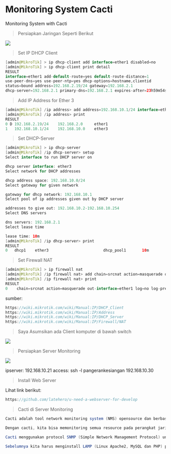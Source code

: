 # Monitoring System Cacti
Monitoring System with Cacti


> Persiapkan Jaringan Seperti Berikut

<img src="https://github.com/latehero/monitoring-system-cacti/blob/master/picture/Screenshot%20from%202018-01-06%2001-27-35.png">



> Set IP DHCP Client


```java
[admin@MikroTik] > ip dhcp-client add interface=ether1 disabled=no
[admin@MikroTik] > ip dhcp-client print detail
RESULT
interface=ether1 add-default-route=yes default-route-distance=1
use-peer-dns=yes use-peer-ntp=yes dhcp-options=hostname,clientid
status=bound address=192.168.2.19/24 gateway=192.168.2.1
dhcp-server=192.168.2.1 primary-dns=192.168.2.1 expires-after=23h59m54s
```


> Add IP Address for Ether 3


```java
[admin@MikroTik] /ip address> add address=192.168.10.1/24 interface=ether3
[admin@MikroTik] /ip address> print
RESULT  
0 D 192.168.2.19/24    192.168.2.0     ether1                          
1   192.168.10.1/24    192.168.10.0    ether3
```

 
 > Set DHCP-Server


```java
[admin@MikroTik] > ip dhcp-server
[admin@MikroTik] /ip dhcp-server> setup
Select interface to run DHCP server on 

dhcp server interface: ether3 
Select network for DHCP addresses

dhcp address space: 192.168.10.0/24 
Select gateway for given network 

gateway for dhcp network: 192.168.10.1 
Select pool of ip addresses given out by DHCP server  

addresses to give out: 192.168.10.2-192.168.10.254 
Select DNS servers 

dns servers: 192.168.2.1 
Select lease time 

lease time: 10m 
[admin@MikroTik] /ip dhcp-server> print 
RESULT
0   dhcp1    ether3                        dhcp_pool1       10m
```


> Set Firewall NAT


```java
[admin@MikroTik] > ip firewall nat
[admin@MikroTik] /ip firewall nat> add chain=srcnat action=masquerade out-interface=ether1 
[admin@MikroTik] /ip firewall nat> print 
RESULT
0    chain=srcnat action=masquerade out-interface=ether1 log=no log-prefix=""
```

sumber:
```java
https://wiki.mikrotik.com/wiki/Manual:IP/DHCP_Client
https://wiki.mikrotik.com/wiki/Manual:IP/Address
https://wiki.mikrotik.com/wiki/Manual:IP/DHCP_Server
https://wiki.mikrotik.com/wiki/Manual:IP/Firewall/NAT
```


> Saya Asumsikan ada Client komputer di bawah switch

<img src="https://github.com/latehero/monitoring-system-cacti/blob/master/picture/Screenshot%20from%202018-01-06%2006-54-28.png">


> Persiapkan Server Monitoring 

<img src="https://github.com/latehero/monitoring-system-cacti/blob/master/picture/Screenshot%20from%202018-01-06%2011-56-45.png">

ipserver: 192.168.10.21
access: ssh -l pangerankesiangan 192.168.10.30

> Install Web Server

Lihat link berikut: 

```java
https://github.com/latehero/u-need-a-webserver-for-develop
```

> Cacti di Server Monitoring

```java
Cacti adalah tool network monitoring system (NMS) opensource dan berbasis web yang dirancang sebagai aplikasi front-end dari RRDTool yang berfungsi untuk menyimpan informasi kedalam database MySQL kemudian menampilkannya kedalam bentuk grafik

Dengan cacti, kita bisa memonitoring semua resource pada perangkat jaringan baik itu server, router, switch maupun perangkat network lainnya. Umumnya cacti digunakan untuk me-monitoring CPU load, Memory Usage dan juga penggunaan bandwidth yang ada pada jaringan.

Cacti menggunakan protocol SNMP (Simple Network Management Protocol) untuk mengambil dan mengumpulkan informasi tersebut kemudian menyimpannya kedalam database MySQL, setelah itu semua informasi yang sudah dikumpulkan akan ditampilkan pada web browser menggunakan bahasa pemrograman PHP.

Sebelumnya kita harus menginstall LAMP (Linux Apache2, MySQL dan PHP) pada sistem server yang akan kita jadikan server monitoringnya disini kita akan gunakan Ubuntu Server 16.04 LTS
```



